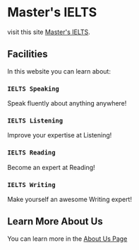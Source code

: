 # Master's IELTS

visit this site [Master's IELTS](https://educational-website-0d2d2e.netlify.app/home).

## Facilities

In this website you can learn about:

### `IELTS Speaking`

Speak fluently about anything anywhere!

### `IELTS Listening`

Improve your expertise at Listening!

### `IELTS Reading`

Become an expert at Reading!

### `IELTS Writing`

Make yourself an awesome Writing expert!

## Learn More About Us

You can learn more in the [About Us Page](https://educational-website-0d2d2e.netlify.app/about)
